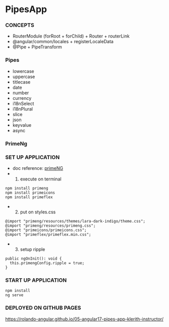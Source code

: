 # PipesApp

### CONCEPTS
* RouterModule (forRoot + forChild) + Router + routerLink
* @angular/common/locales + registerLocaleData
* @Pipe + PipeTransform

### Pipes
* lowercase
* uppercase
* titlecase
* date
* number
* currency
* i18nSelect
* i18nPlural
* slice
* json
* keyvalue
* async

### PrimeNg
### SET UP APPLICATION
*  doc reference:
[primeNG](https://v17.primeng.org/configuration)
* 1. execute on terminal
```
npm install primeng
npm install primeicons
npm install primeflex
```
* 2. put on styles.css
```
@import "primeng/resources/themes/lara-dark-indigo/theme.css";
@import "primeng/resources/primeng.css";
@import "primeicons/primeicons.css";
@import "primeflex/primeflex.min.css";
```
* 3. setup ripple
```
public ngOnInit(): void {
  this.primengConfig.ripple = true;
}
```

### START UP APPLICATION
```
npm install
ng serve
```

### DEPLOYED ON GITHUB PAGES
https://rolando-angular.github.io/05-angular17-pipes-app-klerith-instructor/
